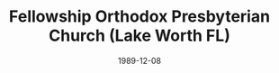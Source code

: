---
date: &id001 1989-12-08
end_date: null
location:
  address: 5536 Hypoluxo Road
  city: Lake Worth
  state: FL
minister:
- end: 1991-01-01
  name: Paul Hill
  start: 1989-12-08
  type: pastor
- end: 1998-01-01
  name: Arthur Steltzer
  start: 1992-01-01
  type: pastor
- end: null
  name: Henry Stanke
  start: 2000-01-01
  type: pastor
ministers:
- Paul Hill
- Arthur Steltzer
- Henry Stanke
name: Fellowship Orthodox Presbyterian Church
names:
- end: null
  name: Fellowship Orthodox Presbyterian Church
  start: 1989-12-08
origination_date: *id001
raw_data: "FLORIDA Lake Worth\nFellowship Orthodox Presbyterian Church  (December\
  \ 8, 1989\u2013 )\n5536 Hypoluxo Road\nPastors: Paul Hill, 1989\u201391\nArthur\
  \ Steltzer, 1992\u201398\nHenry Stanke, 2000\u2013"
received_from: null
states:
- FL
status:
  active: true
  end_date: null
  reason: null
  received_from: null
  withdrawal_to: null
title: Fellowship Orthodox Presbyterian Church (Lake Worth FL)

---